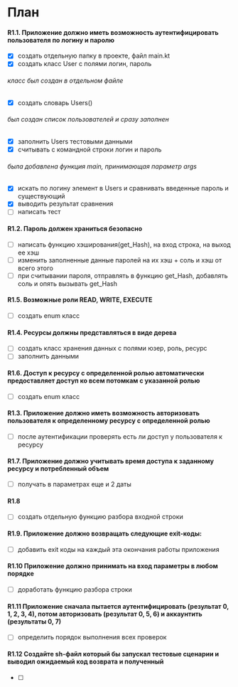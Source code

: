 # План 

#### R1.1. Приложение должно иметь возможность аутентифицировать пользователя по логину и паролю
- [x]   создать отдельную папку в проекте, файл main.kt  
- [x] создать класс User с полями логин, пароль
###### класс был создан в отдельном файле
- [x] создать словарь Users() 
###### был создан список пользователей и сразу заполнен
- [x] заполнить Users тестовыми данными
- [x] считывать с командной строки логин и пароль  
###### была добавлена функция main, принимающая параметр args
- [x] искать по логину элемент в Users и сравнивать введенные пароль и существующий  
- [x] выводить результат сравнения
- [ ] написать тест
#### R1.2. Пароль должен храниться безопасно
- [ ] написать функцию хэширования(get_Hash), на вход строка, на выход ее хэш
- [ ] изменить заполненные данные паролей на их хэш + соль и хэш от всего этого
- [ ] при считывании пароля, отправлять в функцию get_Hash, добавлять соль и опять вызывать get_Hash
#### R1.5. Возможные роли READ, WRITE, EXECUTE
- [ ] создать enum класс 
#### R1.4. Ресурсы должны представляться в виде дерева
- [ ] создать класс хранения данных с полями юзер, роль, ресурс 
- [ ] заполнить данными
#### R1.6. Доступ к ресурсу с определенной ролью автоматически предоставляет доступ ко всем потомкам с указанной ролью
- [ ] создать enum класс 
#### R1.3. Приложение должно иметь возможность авторизовать пользователя к определенному ресурсу с определенной ролью
- [ ] после аутентификации проверять есть ли доступ у пользователя к ресурсу
#### R1.7. Приложение должно учитывать время доступа к заданному ресурсу и потребленный объем
- [ ] получать в параметрах еще и 2 даты
#### R1.8
- [ ] создать отдельную функцию разбора входной строки
#### R1.9. Приложение должно возвращать следующие exit-коды: 
- [ ] добавить exit коды на каждый эта окончания работы приложения
#### R1.10 Приложение должно принимать на вход параметры в любом порядке
- [ ] доработать функцию разбора строки
#### R1.11 Приложение сначала пытается аутентифицировать (результат 0, 1, 2, 3, 4), потом авторизовать (результат 0, 5, 6) и аккаунтить (результаты 0, 7)
- [ ] определить порядок выполнения всех проверок
#### R1.12 Создайте sh-файл который бы запускал тестовые сценарии и выводил ожидаемый код возврата и полученный
- [ ]
